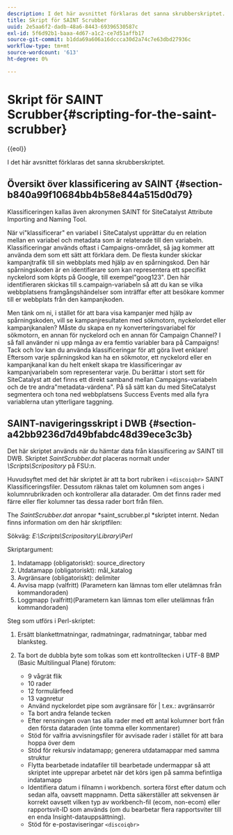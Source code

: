 ```yaml
---
description: I det här avsnittet förklaras det sanna skrubberskriptet.
title: Skript för SAINT Scrubber
uuid: 2e5aa6f2-dadb-48a6-8443-69396530587c
exl-id: 5f6d92b1-baaa-4d67-a1c2-ce7d51affb17
source-git-commit: b1dda69a606a16dccca30d2a74c7e63dbd27936c
workflow-type: tm+mt
source-wordcount: '613'
ht-degree: 0%

---
```


# Skript för SAINT Scrubber{#scripting-for-the-saint-scrubber}

{{eol}}

I det här avsnittet förklaras det sanna skrubberskriptet.

## Översikt över klassificering av SAINT {#section-b840a99f10684bb4b58e844a515d0d79}

Klassificeringen kallas även akronymen SAINT för SiteCatalyst Attribute Importing and Naming Tool.

När vi&quot;klassificerar&quot; en variabel i SiteCatalyst upprättar du en relation mellan en variabel och metadata som är relaterade till den variabeln. Klassificeringar används oftast i Campaigns-området, så jag kommer att använda dem som ett sätt att förklara dem. De flesta kunder skickar kampanjtrafik till sin webbplats med hjälp av en spårningskod. Den här spårningskoden är en identifierare som kan representera ett specifikt nyckelord som köpts på Google, till exempel&quot;goog123&quot;. Den här identifieraren skickas till s.campaign-variabeln så att du kan se vilka webbplatsens framgångshändelser som inträffar efter att besökare kommer till er webbplats från den kampanjkoden.

Men tänk om ni, i stället för att bara visa kampanjer med hjälp av spårningskoden, vill se kampanjresultaten med sökmotorn, nyckelordet eller kampanjkanalen? Måste du skapa en ny konverteringsvariabel för sökmotorn, en annan för nyckelord och en annan för Campaign Channel? I så fall använder ni upp många av era femtio variabler bara på Campaigns! Tack och lov kan du använda klassificeringar för att göra livet enklare! Eftersom varje spårningskod kan ha en sökmotor, ett nyckelord eller en kampanjkanal kan du helt enkelt skapa tre klassificeringar av kampanjvariabeln som representerar varje. Du berättar i stort sett för SiteCatalyst att det finns ett direkt samband mellan Campaigns-variabeln och de tre andra&quot;metadata-värdena&quot;. På så sätt kan du med SiteCatalyst segmentera och tona ned webbplatsens Success Events med alla fyra variablerna utan ytterligare taggning.

## SAINT-navigeringsskript i DWB {#section-a42bb9236d7d49bfabdc48d39ece3c3b}

Det här skriptet används när du hämtar data från klassificering av SAINT till DWB. Skriptet *SaintScrubber.dat* placeras normalt under *\Scripts\Scripository* på FSU:n.

Huvudsyftet med det här skriptet är att ta bort rubriken i `<discoiqbr>` SAINT Klassificeringsfiler. Dessutom räknas talet om kolumnen som anges i kolumnrubrikraden och kontrollerar alla datarader. Om det finns rader med färre eller fler kolumner tas dessa rader bort från filen.

The *SaintScrubber.dat* anropar *saint_scrubber.pl *skriptet internt. Nedan finns information om den här skriptfilen:

Sökväg: *E:\Scripts\Scripository\Library\Perl*

Skriptargument:

1. Indatamapp (obligatoriskt): source_directory
1. Utdatamapp (obligatoriskt): mål_katalog
1. Avgränsare (obligatoriskt): delimiter
1. Avvisa mapp (valfritt) (Parametern kan lämnas tom eller utelämnas från kommandoraden)
1. Loggmapp (valfritt)(Parametern kan lämnas tom eller utelämnas från kommandoraden)

Steg som utförs i Perl-skriptet:

1. Ersätt blankettmatningar, radmatningar, radmatningar, tabbar med blanksteg.
1. Ta bort de dubbla byte som tolkas som ett kontrolltecken i UTF-8 BMP (Basic Multilingual Plane) förutom:

   * 9 vågrät flik
   * 10 rader
   * 12 formulärfeed
   * 13 vagnretur
   * Använd nyckelordet pipe som avgränsare för | t.ex.: avgränsarrör
   * Ta bort andra felande tecken
   * Efter rensningen ovan tas alla rader med ett antal kolumner bort från den första dataraden (inte tomma eller kommentarer)
   * Stöd för valfria avvisningsfiler för avvisade rader i stället för att bara hoppa över dem
   * Stöd för rekursiv indatamapp; generera utdatamappar med samma struktur
   * Flytta bearbetade indatafiler till bearbetade undermappar så att skriptet inte upprepar arbetet när det körs igen på samma befintliga indatamapp
   * Identifiera datum i filnamn i workbench. sortera först efter datum och sedan alfa, oavsett mappnamn. Detta säkerställer att sekvensen är korrekt oavsett vilken typ av workbench-fil (ecom, non-ecom) eller rapportsvit-ID som används (om du bearbetar flera rapportsviter till en enda Insight-datauppsättning).
   * Stöd för e-postaviseringar `<discoiqbr>`
